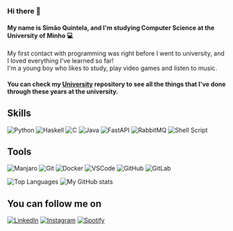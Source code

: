 ### Hi there 👋
#### My name is Simão Quintela, and I'm studying Computer Science at the University of Minho 💻<br>
My first contact with programming was right before I went to university, and I loved everything I've learned so far!<br>
I'm a young boy who likes to study, play video games and listen to music.<br>
#### You can check my [University](https://github.com/SimaoQuintela/University) repository to see all the things that I've done through these years at the university.

## Skills
![Python](https://img.shields.io/badge/Python-3776AB?style=for-the-badge&logo=python&logoColor=white)
![Haskell](https://img.shields.io/badge/Haskell-5e5086?style=for-the-badge&logo=haskell&logoColor=white)
![C](https://img.shields.io/badge/c-%2300599C.svg?style=for-the-badge&logo=c&logoColor=white)
![Java](https://img.shields.io/badge/Java-ED8B00?style=for-the-badge&logo=java&logoColor=white)
![FastAPI](https://img.shields.io/badge/FastAPI-005571?style=for-the-badge&logo=fastapi)
![RabbitMQ](https://img.shields.io/badge/rabbitmq-%23FF6600.svg?&style=for-the-badge&logo=rabbitmq&logoColor=white)
![Shell Script](https://img.shields.io/badge/Shell_Script-121011?style=for-the-badge&logo=gnu-bash&logoColor=white)

## Tools
![Manjaro](https://img.shields.io/badge/manjaro-35BF5C?style=for-the-badge&logo=manjaro&logoColor=white)
![Git](https://img.shields.io/badge/GIT-E44C30?style=for-the-badge&logo=git&logoColor=white)
![Docker](https://img.shields.io/badge/docker-%230db7ed.svg?style=for-the-badge&logo=docker&logoColor=white)
![VSCode](https://img.shields.io/badge/Visual_Studio_Code-0078D4?style=for-the-badge&logo=visual%20studio%20code&logoColor=white)
![GitHub](https://img.shields.io/badge/github-%23121011.svg?style=for-the-badge&logo=github&logoColor=white)
![GitLab](https://img.shields.io/badge/gitlab-%23181717.svg?style=for-the-badge&logo=gitlab&logoColor=white)

![Top Languages](https://github-readme-stats.vercel.app/api/top-langs/?username=SimaoQuintela&layout=compact&theme=dracula)
![My GitHub stats](https://github-readme-stats.vercel.app/api?username=SimaoQuintela&show_icons=true&theme=dracula)

## You can follow me on


[![LinkedIn](https://img.shields.io/badge/linkedin-F2B9AA.svg?style=for-the-badge&logo=linkedin&logoColor=000000)](https://www.linkedin.com/in/sim%C3%A3o-quintela/)
[![Instagram](https://img.shields.io/badge/@simao.quintela-F2B9AA.svg?style=for-the-badge&logo=Instagram&logoColor=000000)](https://www.instagram.com/simao.quintela/)
[![Spotify](https://img.shields.io/badge/Spotify-F2B9AA?style=for-the-badge&logo=spotify&logoColor=000000)](https://open.spotify.com/user/215y3bj2i5nms27kgdv2c6i4q)
